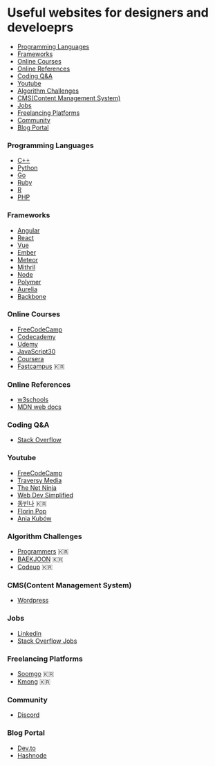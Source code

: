 # Useful websites for designers and develoeprs
* [Programming Languages](#programming-languages)
* [Frameworks](#frameworks)
* [Online Courses](#online-courses)
* [Online References](#online-references)
* [Coding Q&A](#coding-qa)
* [Youtube](#youtube)
* [Algorithm Challenges](#algorithm-challenges)
* [CMS(Content Management System)](#cmscontent-management-system)
* [Jobs](#jobs)
* [Freelancing Platforms](#freelancing-platforms)
* [Community](#community)
* [Blog Portal](#blog-portal)

### Programming Languages
* [C++](https://isocpp.org/)
* [Python](https://www.python.org/)
* [Go](https://golang.org/)
* [Ruby](https://www.ruby-lang.org/en/)
* [R](https://www.r-project.org/)
* [PHP](https://www.php.net/)

### Frameworks
* [Angular](https://angular.io/)
* [React](https://reactjs.org/)
* [Vue](https://vuejs.org/)
* [Ember](https://emberjs.com/)
* [Meteor](https://www.meteor.com/)
* [Mithril](https://mithril.js.org/)
* [Node](https://nodejs.org/en/)
* [Polymer](https://www.polymer-project.org/)
* [Aurelia](https://aurelia.io/)
* [Backbone](https://backbonejs.org/)

### Online Courses
* [FreeCodeCamp](https://www.freecodecamp.org/)
* [Codecademy](https://www.codecademy.com/)
* [Udemy](https://www.udemy.com/)
* [JavaScript30](https://javascript30.com/)
* [Coursera](https://www.coursera.org/)
* [Fastcampus](https://fastcampus.co.kr/) :kr:

### Online References
* [w3schools](https://www.w3schools.com/)
* [MDN web docs](https://developer.mozilla.org/)

### Coding Q&A
* [Stack Overflow](https://stackoverflow.com/)

### Youtube
* [FreeCodeCamp](https://www.youtube.com/channel/UC8butISFwT-Wl7EV0hUK0BQ)
* [Traversy Media](https://www.youtube.com/channel/UC29ju8bIPH5as8OGnQzwJyA)
* [The Net Ninja](https://www.youtube.com/channel/UCW5YeuERMmlnqo4oq8vwUpg)
* [Web Dev Simplified](https://www.youtube.com/channel/UCFbNIlppjAuEX4znoulh0Cw)
* [동빈나](https://www.youtube.com/channel/UChflhu32f5EUHlY7_SetNWw) :kr:
* [Florin Pop](https://www.youtube.com/channel/UCeU-1X402kT-JlLdAitxSMA)
* [Ania Kubów](https://www.youtube.com/channel/UC5DNytAJ6_FISueUfzZCVsw)

### Algorithm Challenges
* [Programmers](https://programmers.co.kr/) :kr:
* [BAEKJOON](https://www.acmicpc.net/) :kr:
* [Codeup](https://codeup.kr/) :kr:

### CMS(Content Management System)
* [Wordpress](https://wordpress.com/)

### Jobs
* [Linkedin](https://www.linkedin.com/)
* [Stack Overflow Jobs](https://stackoverflow.com/jobs)

### Freelancing Platforms
* [Soomgo](https://soomgo.com/) :kr:
* [Kmong](https://kmong.com/) :kr:

### Community
* [Discord](https://discord.com/)

### Blog Portal
* [Dev.to](https://dev.to/)
* [Hashnode](https://hashnode.com/)
